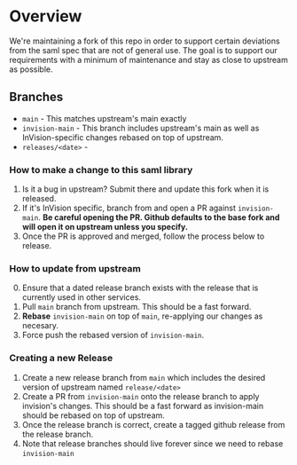 
# Overview
We're maintaining a fork of this repo in order to support certain
deviations from the saml spec that are not of general use. The goal
is to support our requirements with a minimum of maintenance and stay
as close to upstream as possible.


## Branches
- `main` - This matches upstream's main exactly
- `invision-main` - This branch includes upstream's main as well as
    InVision-specific changes rebased on top of upstream.
- `releases/<date>` -


### How to make a change to this saml library
1. Is it a bug in upstream? Submit there and update this fork when it is released.
2. If it's InVision specific, branch from and open a PR against `invision-main`.
    **Be careful opening the PR. Github defaults to the base fork and will open it on upstream unless you specify.**
3. Once the PR is approved and merged, follow the process below to release.

### How to update from upstream
0. Ensure that a dated release branch exists with the release that is currently used in other services.
1. Pull `main` branch from upstream. This should be a fast forward.
2. **Rebase** `invision-main` on top of `main`, re-applying our changes as necesary.
3. Force push the rebased version of `invision-main`.

### Creating a new Release
1. Create a new release branch from `main` which includes the desired version of upstream named `release/<date>`
2. Create a PR from `invision-main` onto the release branch to apply invision's changes. This should be a fast forward
as invision-main should be rebased on top of upstream.
3. Once the release branch is correct, create a tagged github release from the release branch.
4. Note that release branches should live forever since we need to rebase `invision-main`
